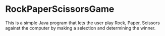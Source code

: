 # RockPaperScissorsGame
This is a simple Java program that lets the user play Rock, Paper, Scissors against the computer by making a selection and determining the winner.
